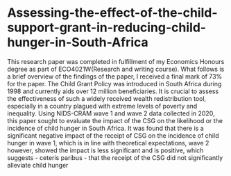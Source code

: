 # Assessing-the-effect-of-the-child-support-grant-in-reducing-child-hunger-in-South-Africa

This research paper was completed in fulfillment of my Economics Honours degree as part of ECO4021W(Research and writing course). What follows is a brief overview of the findings of the paper, I received a final mark of 73% for the paper. The Child Grant Policy was introduced in South Africa during 1998 and currently aids over
12 million beneficiaries. It is crucial to assess the effectiveness of such a widely received
wealth redistribution tool, especially in a country plagued with extreme levels of poverty and
inequality. Using NIDS-CRAM wave 1 and wave 2 data collected in 2020, this paper sought
to evaluate the impact of the CSG on the likelihood or the incidence of child hunger in South
Africa. It was found that there is a significant negative impact of the receipt of CSG on the
incidence of child hunger in wave 1, which is in line with theoretical expectations, wave 2
however, showed the impact is less significant and is positive, which suggests - ceteris
paribus - that the receipt of the CSG did not significantly alleviate child hunger
